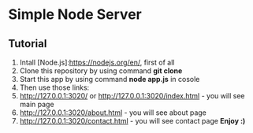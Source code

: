 # Simple Node Server
## Tutorial
1. Intall [Node.js]:https://nodejs.org/en/, first of all
1. Clone this repository by using command **git clone**
1. Start this app by using command **node app.js** in cosole
1. Then use those links:
  1. http://127.0.0.1:3020/ or http://127.0.0.1:3020/index.html - you will see main page
  1. http://127.0.0.1:3020/about.html - you will see about page
  1. http://127.0.0.1:3020/contact.html - you will see contact page
**Enjoy :)**